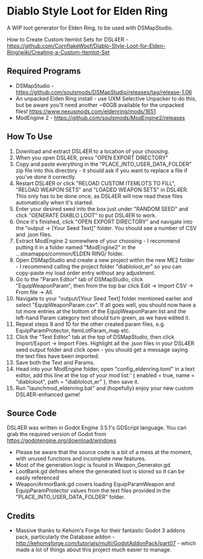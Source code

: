 # Diablo Style Loot for Elden Ring
A WIP loot generator for Elden Ring, to be used with DSMapStudio.

How to Create Custom Itemlot Sets for DSL4ER - https://github.com/CornflakeWoof/Diablo-Style-Loot-for-Elden-Ring/wiki/Creating-a-Custom-Itemlot-Set

## Required Programs
* DSMapStudio - https://github.com/soulsmods/DSMapStudio/releases/tag/release-1.06
* An unpacked Elden Ring install - use UXM Selective Unpacker to do this, but be aware you'll need another ~60GB available for the unpacked files!  https://www.nexusmods.com/eldenring/mods/1651
* ModEngine 2 - https://github.com/soulsmods/ModEngine2/releases

## How To Use

1) Download and extract DSL4ER to a location of your choosing.
2) When you open DSL4ER, press "OPEN EXPORT DIRECTORY"
3) Copy and paste everything in the "PLACE_INTO_USER_DATA_FOLDER" zip file into this directory - it should ask if you want to replace a file if you've done it correctly.
4) Restart DSL4ER or click "RELOAD CUSTOM ITEMLOTS TO FILL", "RELOAD WEAPON SETS" and "LOADED WEAPON SETS" in DSL4ER. This only has to be done once, as DSL4ER will now read these files automatically when it's started.
5) Enter your desired seed into the box just under "RANDOM SEED" and click "GENERATE DIABLO LOOT" to put DSL4ER to work.
6) Once it's finished, click "OPEN EXPORT DIRECTORY" and navigate into the "output -> [Your Seed Text]" folder. You should see a number of CSV and .json files.
7) Extract ModEngine 2 somewhere of your choosing - I recommend putting it in a folder named "ModEngine2" in the ...steamapps/common/ELDEN RING/ folder.
8) Open DSMapStudio and create a new project within the new ME2 folder - I recommend calling the project folder "diabloloot_er" so you can copy-paste my load order entry without any adjustment.
9) Go to the "Param Editor" tab of DSMapStudio, click "EquipWeaponParam", then from the top bar click Edit -> Import CSV -> From file -> All.
10) Navigate to your "output/[Your Seed Text] folder mentioned earlier and select "EquipWeaponParam.csv". If all goes well, you should now have a lot more entries at the bottom of the EquipWeaponParam list and the left-hand Param category text should turn green, as we have edited it.
11) Repeat steps 9 and 10 for the other created param files, e.g. EquipParamProtector, ItemLotParam_map etc.
12) Click the "Text Editor" tab at the top of DSMapStudio, then click Import/Export -> Import Files. Highlight all the .json files in your DSL4ER seed output folder and click open - you should get a message saying the text files have been imported.
13) Save both the Text and Params.
14) Head into your ModEngine folder, open "config_eldenring.toml" in a text editor, add this line at the top of your mod list:' { enabled = true, name = "diabloloot", path = "diabloloot_er" }, then save it.
15) Run "launchmod_eldenring.bat" and (hopefully) enjoy your new custom DSL4ER-enhanced game!

## Source Code

DSL4ER was written in Godot Engine 3.5.1's GDScript language. You can grab the required version of Godot from https://godotengine.org/download/windows

* Please be aware that the source code is a bit of a mess at the moment, with unused functions and incomplete new features.
* Most of the generation logic is found in Weapon_Generator.gd. 
* LootBank.gd defines where the generated loot is stored so it can be easily referenced
* Weapon/ArmorBank.gd covers loading EquipParamWeapon and EquipParamProtector values from the text files provided in the "PLACE_INTO_USER_DATA_FOLDER" folder.

## Credits

* Massive thanks to Kehom's Forge for their fantastic Godot 3 addons pack, particularly the Database addon - http://kehomsforge.com/tutorials/multi/GodotAddonPack/part07 - which made a lot of things about this project much easier to manage.

